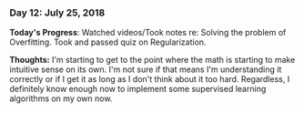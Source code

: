 ### Day 12: July 25, 2018

**Today's Progress**: Watched videos/Took notes re: Solving the problem of Overfitting. Took and passed quiz on Regularization.

**Thoughts:** I'm starting to get to the point where the math is starting to make intuitive sense on its own. I'm not sure if that means I'm understanding it correctly or if I get it as long as I don't think about it too hard. Regardless, I definitely know enough now to implement some supervised learning algorithms on my own now.

